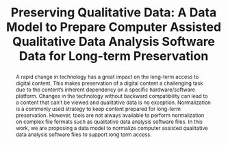 ---
abstract: A rapid change in technology has a great impact on the long-term access
  to digital content. This makes preservation of a digital content a challenging task
  due to the content’s inherent dependency on a specific hardware/software platform.
  Changes in the technology without backward compatibility can lead to a content that
  can’t be viewed and qualitative data is no exception. Normalization is a commonly
  used strategy to keep content prepared for long-term preservation. However, tools
  are not always available to perform normalization on complex file formats such as
  qualitative data analysis software files. In this work, we are proposing a data
  model to normalize computer assisted qualitative data analysis software files to
  support long term access.
creators:
- Umar Qasim
- Kendall Roark
date: null
document_url: https://services.phaidra.univie.ac.at/api/object/o:429598/download
grand_parent: iPRES
institutions: []
keywords:
- digital preservation
- digital curation
- chapel hill
landing_page_url: https://phaidra.univie.ac.at/o:429598
language: eng
layout: publication
license: CC BY 4.0 International
notes_url: null
parent: iPRES 2015
publication_type: paper
size: 244859
slides_url: null
source_name: iPRES
stream_url: null
title: 'Preserving Qualitative Data: A Data Model to Prepare Computer Assisted Qualitative
  Data Analysis Software Data for Long-term Preservation'
year: 2015
---